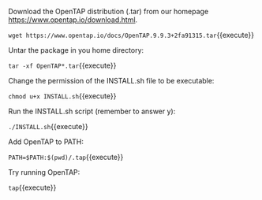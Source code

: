 Download the OpenTAP distribution (.tar) from our homepage https://www.opentap.io/download.html.

`wget https://www.opentap.io/docs/OpenTAP.9.9.3+2fa91315.tar`{{execute}}


Untar the package in you home directory:

`tar -xf OpenTAP*.tar`{{execute}}


Change the permission of the INSTALL.sh file to be executable: 

`chmod u+x INSTALL.sh`{{execute}}


Run the INSTALL.sh script (remember to answer y):

`./INSTALL.sh`{{execute}}


Add OpenTAP to PATH:

`PATH=$PATH:$(pwd)/.tap`{{execute}}


Try running OpenTAP:

`tap`{{execute}}
